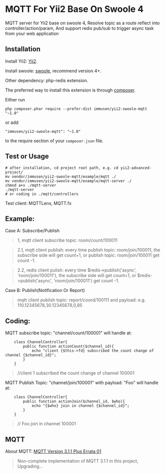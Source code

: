 MQTT For Yii2 Base On Swoole 4
==============================
MQTT server for Yii2 base on swoole 4,  Resolve topic as a route reflect into controller/action/param, And support redis pub/sub to trigger async task from your web application

Installation
------------
Install Yii2: [Yii2](https://www.yiiframework.com).

Install swoole: [swoole](https://www.swoole.com), recommend version 4+.

Other dependency: php-redis extension.

The preferred way to install this extension is through [composer](http://getcomposer.org/download/).

Either run

```
php composer.phar require --prefer-dist immusen/yii2-swoole-mqtt "~1.0"
```

or add

```
"immusen/yii2-swoole-mqtt": "~1.0"
```

to the require section of your `composer.json` file.


Test or Usage
-------------

```
# after installation, cd project root path, e.g. cd yii2-advanced-project/
mv vendor/immusen/yii2-swoole-mqtt/example/mqtt ./
mv vendor/immusen/yii2-swoole-mqtt/example/mqtt-server ./
chmod a+x ./mqtt-server
./mqtt-server
# or coding in ./mqtt/controllers
```

Test client: MQTTLens, MQTT.fx

Example:
--------
Case A: Subscribe/Publish

> 1, mqtt client subscribe topic: room/count/100011

> 2.1, mqtt client publish: every time publish topic: room/join/100011, the subscribe side will get count+1, or publish topic: room/join/100011 get count -1.

> 2.2, redis client pulish: every time $redis->publish('async', 'room/join/100011'), the subscribe side will get count+1, or $redis->publish('async', 'room/join/100011') get count -1.

Case B: Publish(Notification Or Report)

> mqtt client publish topic: report/coord/100111 and payload: e.g. 110.12345678,30.12345678,0,85

Coding:
------
MQTT subscribe topic:  "channel/count/100001" will handle at:
``` 
    class ChannelController{
        public function actionCount($channel_id){
            echo "client {$this->fd} subscribed the count change of channel {$channel_id}";
        }
    }
```
> //client 1 subscribed the count change of channel 100001


MQTT Publish Topic:  "channel/join/100001"  with payload: "Foo"  will handle at:
```  
    class ChannelController{
        public function actionJoin($channel_id, $who){
            echo "{$who} join in channel {$channel_id}";
        }
    }
```
> // Foo join in channel 100001

MQTT
----

About MQTT: [MQTT Version 3.1.1 Plus Errata 01](http://docs.oasis-open.org/mqtt/mqtt/v3.1.1/mqtt-v3.1.1.html)

> Non-complete implementation of MQTT 3.1.1 in this project, Upgrading...